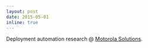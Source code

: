 ```yaml
---
layout: post
date: 2015-05-01
inline: true
---
```


Deployment automation research @ [Motorola Solutions](https://www.motorolasolutions.com).
